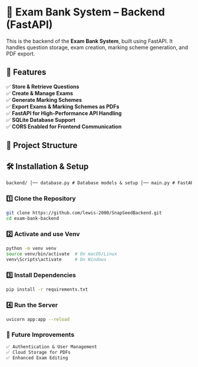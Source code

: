 # 📘 Exam Bank System – Backend (FastAPI)

This is the backend of the **Exam Bank System**, built using FastAPI. It handles question storage, exam creation, marking scheme generation, and PDF export.

## 🚀 Features
✅ **Store & Retrieve Questions**  
✅ **Create & Manage Exams**  
✅ **Generate Marking Schemes**  
✅ **Export Exams & Marking Schemes as PDFs**  
✅ **FastAPI for High-Performance API Handling**  
✅ **SQLite Database Support**  
✅ **CORS Enabled for Frontend Communication**  

## 📂 Project Structure


## 🛠️ Installation & Setup
```txt
backend/ │── database.py # Database models & setup │── main.py # FastAPI main app │── requirements.txt # Required dependencies │── generated_files/ # Stores exported PDFs │── .env.example # Example environment variables └── README.md # This file
```

### 1️⃣ Clone the Repository
```sh
git clone https://github.com/lewis-2000/SnapSeedBackend.git
cd exam-bank-backend
```

### 2️⃣ Activate and use Venv
```sh
python -m venv venv
source venv/bin/activate  # On macOS/Linux
venv\Scripts\activate     # On Windows

```
### 3️⃣ Install Dependencies
```sh
pip install -r requirements.txt
```
### 4️⃣ Run the Server
```sh
uvicorn app:app --reload
```

### 🎯 Future Improvements
```txt
✅ Authentication & User Management
✅ Cloud Storage for PDFs
✅ Enhanced Exam Editing
```
